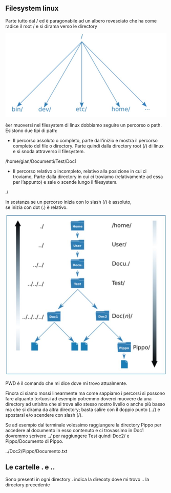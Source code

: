 
## Filesystem linux 
Parte tutto dal / ed è  paragonabile ad un albero rovesciato che ha come radice il root / e si dirama verso le directory

![alt text](Images/Filesystem_linux.JPG)

èer muoversi nel filesystem di linux dobbiamo seguire un percorso o path.
Esistono due tipi di path:

* Il percorso assoluto o completo, parte dall'inizio e mostra il percorso completo del file o directory.
Parte quindi  dalla directory root (/) di linux e si snoda attraverso il filesystem.

/home/gian/Documenti/Test/Doc1

* Il percorso relativo o incompleto, relativo alla posizione in cui ci troviamo,
Parte dalla directory in cui ci troviamo (relativamente ad essa per l’appunto) e sale o scende lungo il filesystem.

./ 

In sostanza se un percorso inizia con lo slash (/) è assoluto,<br> se inizia con dot (.) è relativo.

![alt text](Images/Percorso_assoluto_relativo.JPG)

PWD è il comando che mi dice dove mi trovo attualmente.

Finora ci siamo mossi linearmente ma come sappiamo i percorsi si possono fare alquanto tortuosi ad esempio potremmo doverci muovere da una directory ad un’altra che si trova allo stesso nostro livello o anche più basso ma che si dirama da altra directory; basta salire con il doppio punto (../) e spostarsi e/o scendere con slash (/).

Se ad esempio dal terminale volessimo raggiungere la directory Pippo per accedere al documento in esso contenuto e ci trovassimo in Doc1 dovremmo scrivere ../ per raggiungere Test quindi Doc2/ e Pippo/Documento di Pippo.

../Doc2/Pippo/Documento.txt 

## Le cartelle . e ..
Sono presenti in ogni directory 
. indica la direcoty dove mi trovo
.. la directory precedente